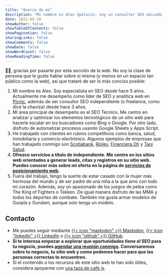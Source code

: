 ```yaml
---
title: "Acerca de mí"
description: "Mi nombre es Alex Spelucín, soy un consultor SEO ubicado en Lima, Perú. Detesto escribir meta descripciones."
date: 2022-09-20
showAuthor: false
showTableOfContents: false
showPagination: false
sharingLinks: false
showComments: false
showDate: false
showWordCount: false
showReadingTime: false
---
```



👋🏽, gracias por pasarte por esta sección de la web. No soy la clase de persona que le guste hablar sobre sí misma (y menos en un espacio tan público como la web), así que trataré de ser lo más conciso posible:

1. Mi nombre es Alex. Soy especialista en SEO desde hace 5 años. Actualmente me desempeño como líder de SEO y analítica web en [Picnic](https://picnic.pe/), además de ser consultor SEO independiente (o freelance, como dice la chaviza) desde hace 3 años.
2. Mi área principal de desempeño es el SEO Técnico. Me centro en analizar y optimizar los elementos tecnológicos de un sitio web para hacerle escalar en los buscadores como Bing o Google. Por otro lado, disfruto de automatizar procesos usando Google Sheets y Apps Script.
3. He trabajado con clientes en rubros competitivos como banca, salud, inmobiliaria y comercio electrónico. Algunos ejemplos de empresas que han trabajado conmigo son [Scotiabank](https://www.scotiabank.com.pe/), [Ripley](https://simple.ripley.com.pe/), [Financiera Oh](https://tarjetaoh.pe/) y [Tani Salud](https://www.tanisalud.com/).
4. **Ofrezco servicios a título de independiente. Me centro en los sitios web orientados a generar leads, citas y registros en su sitio web. Puedes conocer más sobre mi oferta en la página de [servicios de posicionamiento web](/servicios).**
5. Fuera del trabajo, tengo la suerte de estar casado con la mujer más hermosa del mundo y de ser padre de una niña a la que amo con todo mi corazón. Además, soy un apasionado de los juegos de pelea como The King of Fighters o Tekken. De igual manera disfruto de las MMA y todos los deportes de combate. También me gusta armar modelos de Gunpla y Gundam, aunque solo tenga un modelo.

## Contacto

- Me puedes seguir mediante [{{< icon "mastodon" >}} Mastodon](https://mstdn.social/@spelucin), [{{< icon "linkedin" >}} LinkedIn](https://www.linkedin.com/in/spelucin/) o [{{< icon "github" >}} GitHub](https://github.com/spelucin).
- **Si te interesa empezar a explorar que oportunidades tiene el SEO para tu negocio, puedes [agendar una reunión conmigo](https://tidycal.com/spelucin/seo-exploracion-30-min). Conversaremos sobre tu negocio, tu sitio web y como podemos hacer para que las personas correctas te encuentren.**
- Si el contenido o los recursos de este sitio web te han sido útiles, considera apoyarme con [una taza de café ☕](https://www.buymeacoffee.com/spelucin).

